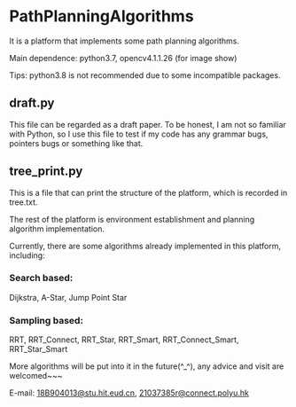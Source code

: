 # PathPlanningAlgorithms
It is a platform that implements some path planning algorithms.

Main dependence: python3.7, opencv4.1.1.26 (for image show) 

Tips: python3.8 is not recommended due to some incompatible packages.

## draft.py 
This file can be regarded as a draft paper. To be honest, I am not so familiar with Python, so I use this file to test if my code has any grammar bugs, pointers bugs or something like that.

## tree_print.py 
This is a file that can print the structure of the platform, which is recorded in tree.txt.

The rest of the platform is environment establishment and planning algorithm implementation.

Currently, there are some algorithms already implemented in this platform, including:

### Search based:
Dijkstra, A-Star, Jump Point Star

### Sampling based:
RRT, RRT_Connect, RRT_Star, RRT_Smart, RRT_Connect_Smart, RRT_Star_Smart

More algorithms will be put into it in the future(^_^), any advice and visit are welcomed~~~

E-mail: 18B904013@stu.hit.eud.cn, 21037385r@connect.polyu.hk